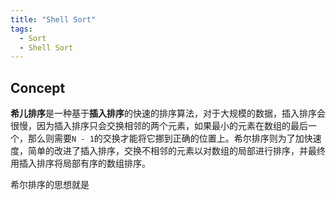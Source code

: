 ```yaml
---
title: "Shell Sort"
tags:
  - Sort
  - Shell Sort
---
```


## Concept

**希儿排序**是一种基于**插入排序**的快速的排序算法，对于大规模的数据，插入排序会很慢，因为插入排序只会交换相邻的两个元素，如果最小的元素在数组的最后一个，那么则需要`N - 1`的交换才能将它挪到正确的位置上。希尔排序则为了加快速度，简单的改进了插入排序，交换不相邻的元素以对数组的局部进行排序，并最终用插入排序将局部有序的数组排序。

希尔排序的思想就是